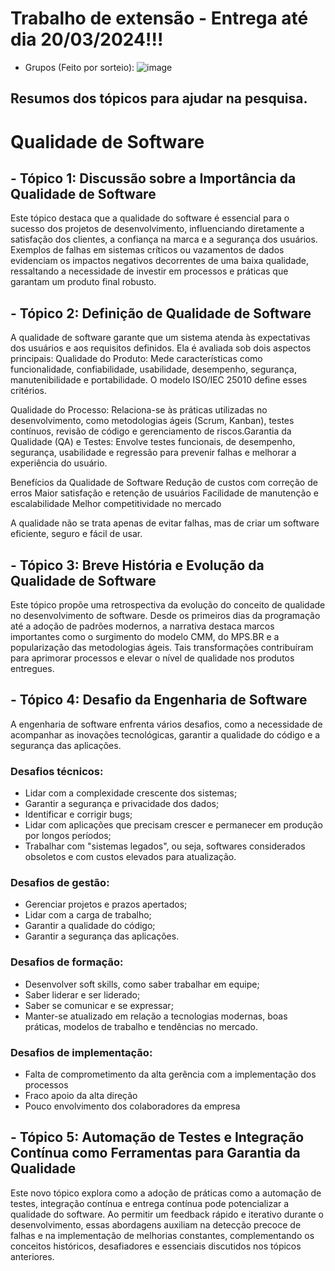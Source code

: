 # Trabalho de extensão - Entrega até dia 20/03/2024!!!
- Grupos (Feito por sorteio):
![image](https://github.com/user-attachments/assets/f73b3b8c-ef9d-4063-aebf-738820602baf)

## Resumos dos tópicos para ajudar na pesquisa.
# Qualidade de Software

## - Tópico 1: Discussão sobre a Importância da Qualidade de Software
Este tópico destaca que a qualidade do software é essencial para o sucesso dos projetos de desenvolvimento, influenciando diretamente a satisfação dos clientes, a confiança na marca e a segurança dos usuários. Exemplos de falhas em sistemas críticos ou vazamentos de dados evidenciam os impactos negativos decorrentes de uma baixa qualidade, ressaltando a necessidade de investir em processos e práticas que garantam um produto final robusto.

## - Tópico 2: Definição de Qualidade de Software
A qualidade de software garante que um sistema atenda às expectativas dos usuários e aos requisitos definidos. Ela é avaliada sob dois aspectos principais:
Qualidade do Produto: Mede características como funcionalidade, confiabilidade, usabilidade, desempenho, segurança, manutenibilidade e portabilidade. O modelo ISO/IEC 25010 define esses critérios.

Qualidade do Processo: Relaciona-se às práticas utilizadas no desenvolvimento, como metodologias ágeis (Scrum, Kanban), testes contínuos, revisão de código e gerenciamento de riscos.Garantia da Qualidade (QA) e Testes: Envolve testes funcionais, de desempenho, segurança, usabilidade e regressão para prevenir falhas e melhorar a experiência do usuário.

Benefícios da Qualidade de Software
Redução de custos com correção de erros
Maior satisfação e retenção de usuários
Facilidade de manutenção e escalabilidade
Melhor competitividade no mercado

A qualidade não se trata apenas de evitar falhas, mas de criar um software eficiente, seguro e fácil de usar.

## - Tópico 3: Breve História e Evolução da Qualidade de Software
Este tópico propõe uma retrospectiva da evolução do conceito de qualidade no desenvolvimento de software. Desde os primeiros dias da programação até a adoção de padrões modernos, a narrativa destaca marcos importantes como o surgimento do modelo CMM, do MPS.BR e a popularização das metodologias ágeis. Tais transformações contribuíram para aprimorar processos e elevar o nível de qualidade nos produtos entregues.

## - Tópico 4: Desafio da Engenharia de Software
A engenharia de software enfrenta vários desafios, como a necessidade de acompanhar as inovações tecnológicas, garantir a qualidade do código e a segurança das aplicações. 

### Desafios técnicos:
- Lidar com a complexidade crescente dos sistemas;
- Garantir a segurança e privacidade dos dados;
- Identificar e corrigir bugs;
- Lidar com aplicações que precisam crescer e permanecer em produção por longos períodos;
- Trabalhar com "sistemas legados", ou seja, softwares considerados obsoletos e com custos elevados para atualização.

### Desafios de gestão:
- Gerenciar projetos e prazos apertados;
- Lidar com a carga de trabalho; 
- Garantir a qualidade do código; 
- Garantir a segurança das aplicações.

### Desafios de formação:
- Desenvolver soft skills, como saber trabalhar em equipe;
- Saber liderar e ser liderado; 
- Saber se comunicar e se expressar;
- Manter-se atualizado em relação a tecnologias modernas, boas práticas, modelos de trabalho e tendências no mercado.

### Desafios de implementação:
- Falta de comprometimento da alta gerência com a implementação dos processos
- Fraco apoio da alta direção
- Pouco envolvimento dos colaboradores da empresa

## - Tópico 5: Automação de Testes e Integração Contínua como Ferramentas para Garantia da Qualidade
Este novo tópico explora como a adoção de práticas como a automação de testes, integração contínua e entrega contínua pode potencializar a qualidade do software. Ao permitir um feedback rápido e iterativo durante o desenvolvimento, essas abordagens auxiliam na detecção precoce de falhas e na implementação de melhorias constantes, complementando os conceitos históricos, desafiadores e essenciais discutidos nos tópicos anteriores.
